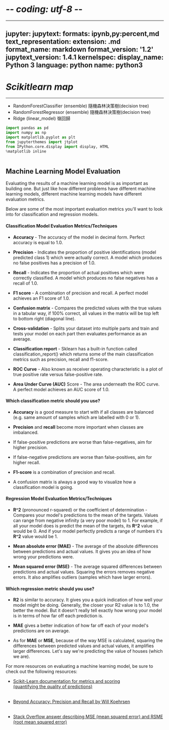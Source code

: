 # -*- coding: utf-8 -*-
---
jupyter:
  jupytext:
    formats: ipynb,py:percent,md
    text_representation:
      extension: .md
      format_name: markdown
      format_version: '1.2'
      jupytext_version: 1.4.1
  kernelspec:
    display_name: Python 3
    language: python
    name: python3
---

# ${Scikitlearn\;map}$
---
* RandomForestClassifier (ensemble) 隨機森林決策樹(decision tree)
* RandomForestRegressor (ensemble)  隨機森林決策樹(decision tree)
* Ridge (linear_model) 嶺回歸


```python
import pandas as pd
import numpy as np
import matplotlib.pyplot as plt
from jupyterthemes import jtplot
from IPython.core.display import display, HTML
%matplotlib inline
```


```python

```

<!-- #region -->
## Machine Learning Model Evaluation
Evaluating the results of a machine learning model is as important as building one.
But just like how different problems have different machine learning models, different machine learning models have different evaluation metrics.

Below are some of the most important evaluation metrics you'll want to look into for classification and regression models.

#### Classification Model Evaluation Metrics/Techniques

* **Accuracy** - The accuracy of the model in decimal form. Perfect accuracy is equal to 1.0.

* **Precision** - Indicates the proportion of positive identifications (model predicted class 1) which were actually correct. A model which produces no false positives has a precision of 1.0.

* **Recall** - Indicates the proportion of actual positives which were correctly classified. A model which produces no false negatives has a recall of 1.0.

* **F1 score** - A combination of precision and recall. A perfect model achieves an F1 score of 1.0.

* **Confusion matrix** - Compares the predicted values with the true values in a tabular way, if 100% correct, all values in the matrix will be top left to bottom right (diagonal line).

* **Cross-validation** - Splits your dataset into multiple parts and train and tests your model on each part then evaluates performance as an average.

* **Classification report** - Sklearn has a built-in function called classification_report() which returns some of the main classification metrics such as precision, recall and f1-score.

* **ROC Curve** - Also known as receiver operating characteristic is a plot of true positive rate versus false-positive rate.

* **Area Under Curve (AUC)** Score - The area underneath the ROC curve. A perfect model achieves an AUC score of 1.0.

#### Which classification metric should you use?

* **Accuracy** is a good measure to start with if all classes are balanced (e.g. same amount of samples which are labelled with 0 or 1).

* **Precision** and **recall** become more important when classes are imbalanced.

* If false-positive predictions are worse than false-negatives, aim for higher precision.

* If false-negative predictions are worse than false-positives, aim for higher recall.

* **F1-score** is a combination of precision and recall.

* A confusion matrix is always a good way to visualize how a classification model is going.

#### Regression Model Evaluation Metrics/Techniques

* **R^2** (pronounced r-squared) or the coefficient of determination - Compares your model's predictions to the mean of the targets. Values can range from negative infinity (a very poor model) to 1. For example, if all your model does is predict the mean of the targets, its **R^2** value would be 0. And if your model perfectly predicts a range of numbers it's **R^2** value would be 1.

* **Mean absolute error (MAE)** - The average of the absolute differences between predictions and actual values. It gives you an idea of how wrong your predictions were.

* **Mean squared error (MSE)** - The average squared differences between predictions and actual values. Squaring the errors removes negative errors. It also amplifies outliers (samples which have larger errors).

#### Which regression metric should you use?

* **R2** is similar to accuracy. It gives you a quick indication of how well your model might be doing. Generally, the closer your R2 value is to 1.0, the better the model. But it doesn't really tell exactly how wrong your model is in terms of how far off each prediction is.

* **MAE** gives a better indication of how far off each of your model's predictions are on average.

* As for **MAE** or **MSE**, because of the way MSE is calculated, squaring the differences between predicted values and actual values, it amplifies larger differences. Let's say we're predicting the value of houses (which we are).


For more resources on evaluating a machine learning model, be sure to check out the following resources:

* [Scikit-Learn documentation for metrics and scoring  <br>(quantifying the quality of predictions)](https://scikit-learn.org/stable/modules/model_evaluation.htmlhttps://scikit-learn.org/stable/modules/model_evaluation.html)<br><br>

* [Beyond Accuracy: Precision and Recall by Will Koehrsen](https://towardsdatascience.com/beyond-accuracy-precision-and-recall-3da06bea9f6c)<br><br>

* [Stack Overflow answer describing MSE (mean squared error) and RSME (root mean squared error)](https://stackoverflow.com/a/37861832)
<!-- #endregion -->

